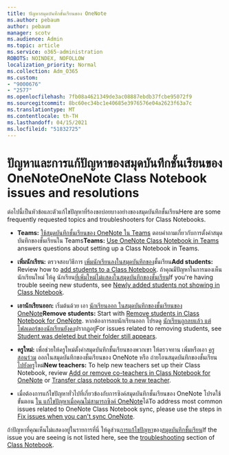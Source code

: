 ```yaml
---
title: ปัญหาสมุดบันทึกชั้นเรียนของ OneNote
ms.author: pebaum
author: pebaum
manager: scotv
ms.audience: Admin
ms.topic: article
ms.service: o365-administration
ROBOTS: NOINDEX, NOFOLLOW
localization_priority: Normal
ms.collection: Adm_O365
ms.custom:
- "9000676"
- "2577"
ms.openlocfilehash: 7fb08a4621349de3ac08887ebdb37fcbe95072f9
ms.sourcegitcommit: 8bc60ec34bc1e40685e3976576e04a2623f63a7c
ms.translationtype: MT
ms.contentlocale: th-TH
ms.lasthandoff: 04/15/2021
ms.locfileid: "51832725"
---
```

# <a name="onenote-class-notebook-issues-and-resolutions"></a><span data-ttu-id="1bbfb-102">ปัญหาและการแก้ปัญหาของสมุดบันทึกชั้นเรียนของ OneNote</span><span class="sxs-lookup"><span data-stu-id="1bbfb-102">OneNote Class Notebook issues and resolutions</span></span>

<span data-ttu-id="1bbfb-103">ต่อไปนี้เป็นหัวข้อและตัวแก้ไขปัญหาที่ร้องขอบ่อยบางอย่างของสมุดบันทึกชั้นเรียน</span><span class="sxs-lookup"><span data-stu-id="1bbfb-103">Here are some frequently requested topics and troubleshooters for Class Notebooks.</span></span>

- <span data-ttu-id="1bbfb-104">**Teams:** [ใช้สมุดบันทึกชั้นเรียนของ OneNote ใน Teams](https://support.office.com/article/bd77f11f-27cd-4d41-bfbd-2b11799f1440) ตอบคําถามเกี่ยวกับการตั้งค่าสมุดบันทึกของชั้นเรียนใน Teams</span><span class="sxs-lookup"><span data-stu-id="1bbfb-104">**Teams:** [Use OneNote Class Notebook in Teams](https://support.office.com/article/bd77f11f-27cd-4d41-bfbd-2b11799f1440) answers questions about setting up a Class Notebook in Teams.</span></span>

- <span data-ttu-id="1bbfb-105">**เพิ่มนักเรียน:** ตรวจสอบวิธีการ [เพิ่มนักเรียนลงในสมุดบันทึกของ](https://support.office.com/article/149882af-506a-4689-9fee-39309b97aae8)ชั้นเรียน</span><span class="sxs-lookup"><span data-stu-id="1bbfb-105">**Add students:** Review how to [add students to a Class Notebook](https://support.office.com/article/149882af-506a-4689-9fee-39309b97aae8).</span></span> <span data-ttu-id="1bbfb-106">ถ้าคุณมีปัญหาในการมองเห็นนักเรียนใหม่ ให้ดู นักเรียน[ที่เพิ่มใหม่ไม่แสดงในสมุดบันทึกของชั้นเรียน](https://support.office.com/article/4da02c45-b435-4af1-921b-51b8ee40e1c9)</span><span class="sxs-lookup"><span data-stu-id="1bbfb-106">If you're having trouble seeing new students, see [Newly added students not showing in Class Notebook](https://support.office.com/article/4da02c45-b435-4af1-921b-51b8ee40e1c9).</span></span>

- <span data-ttu-id="1bbfb-107">**เอานักเรียนออก:** เริ่มต้นด้วย เอา [นักเรียนออก ในสมุดบันทึกของชั้นเรียนของ OneNote](https://support.office.com/article/86dcf019-408f-4de8-8055-eb61f1578c3c)</span><span class="sxs-lookup"><span data-stu-id="1bbfb-107">**Remove students:** Start with [Remove students in Class Notebook for OneNote](https://support.office.com/article/86dcf019-408f-4de8-8055-eb61f1578c3c).</span></span> <span data-ttu-id="1bbfb-108">หากต้องการลบนักเรียนออก โปรดดู [นักเรียนถูกลบแล้ว แต่โฟลเดอร์ของนักเรียนยังคง](https://support.office.com/article/0ed81eaa-c14a-436f-bb6f-ce95f130cc71)ปรากฏอยู่</span><span class="sxs-lookup"><span data-stu-id="1bbfb-108">For issues related to removing students, see [Student was deleted but their folder still appears](https://support.office.com/article/0ed81eaa-c14a-436f-bb6f-ce95f130cc71).</span></span>

- <span data-ttu-id="1bbfb-109">**ครูใหม่:** เพื่อช่วยให้ครูใหม่ตั้งค่าสมุดบันทึกชั้นเรียนของพวกเขา ให้ตรวจทาน เพิ่มหรือเอา [ครูสอนร่วม](https://support.office.com/article/fdcb870b-49a7-4a14-9ea6-d817f88026f8) ออกในสมุดบันทึกของชั้นเรียนของ OneNote หรือ ถ่ายโอนสมุดบันทึกของชั้นเรียน [ไปยังครู](https://support.office.com/article/84ef5d4a-0eec-4d5b-bc22-1317bc3b9027)ใหม่</span><span class="sxs-lookup"><span data-stu-id="1bbfb-109">**New teachers:** To help new teachers set up their Class Notebook, review [Add or remove co-teachers in Class Notebook for OneNote](https://support.office.com/article/fdcb870b-49a7-4a14-9ea6-d817f88026f8) or [Transfer class notebook to a new teacher](https://support.office.com/article/84ef5d4a-0eec-4d5b-bc22-1317bc3b9027).</span></span>

- <span data-ttu-id="1bbfb-110">เมื่อต้องการแก้ไขปัญหาทั่วไปที่เกี่ยวข้องกับการซิงค์สมุดบันทึกชั้นเรียนของ OneNote โปรดใช้ขั้นตอน [ใน แก้ไขปัญหาเมื่อคุณไม่สามารถซิงค์ OneNote](https://support.office.com/article/Fix-issues-when-you-can-t-sync-OneNote-299495ef-66d1-448f-90c1-b785a6968d45)ได้</span><span class="sxs-lookup"><span data-stu-id="1bbfb-110">To address most common issues related to OneNote Class Notebook sync, please use the steps in [Fix issues when you can't sync OneNote](https://support.office.com/article/Fix-issues-when-you-can-t-sync-OneNote-299495ef-66d1-448f-90c1-b785a6968d45).</span></span>

<span data-ttu-id="1bbfb-111">ถ้าปัญหาที่คุณเห็นไม่แสดงอยู่ในรายการที่นี่ ให้ดูส่วน[การแก้ไขปัญหา](https://support.office.com/article/class-notebook-ee70aff9-52e8-449f-be6a-7cbc1d65eaea#ID0EAABAAA=Manage&ID0EABAAA=Troubleshoot)ของ[สมุดบันทึกชั้นเรียน](https://support.office.com/article/class-notebook-ee70aff9-52e8-449f-be6a-7cbc1d65eaea)</span><span class="sxs-lookup"><span data-stu-id="1bbfb-111">If the issue you are seeing is not listed here, see the [troubleshooting](https://support.office.com/article/class-notebook-ee70aff9-52e8-449f-be6a-7cbc1d65eaea#ID0EAABAAA=Manage&ID0EABAAA=Troubleshoot) section of [Class Notebook](https://support.office.com/article/class-notebook-ee70aff9-52e8-449f-be6a-7cbc1d65eaea).</span></span> 


